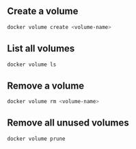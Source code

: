 ## Create a volume

```bash
docker volume create <volume-name>
```

## List all volumes

```bash
docker volume ls
```

## Remove a volume

```bash
docker volume rm <volume-name>
```

## Remove all unused volumes

```bash
docker volume prune
```
